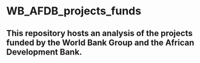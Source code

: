 # WB_AFDB_projects_funds

## This repository hosts an analysis of the projects funded by the World Bank Group and the African Development Bank.
